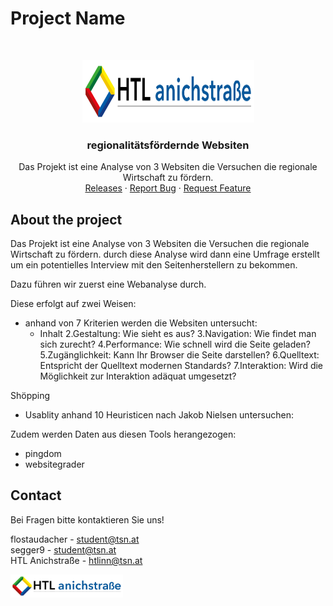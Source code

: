 # Project Name

<br/>
<p align="center">
  <a href="https://htl-anichstrasse.tirol">
    <img src=".github/HTL_Logo.png" alt="Logo" width="275" height="100">
  </a>

  <h3 align="center">regionalitätsfördernde Websiten</h3>

  <p align="center">
    Das Projekt ist eine Analyse von 3 Websiten die Versuchen die regionale Wirtschaft zu fördern.
    <br/>
    <a href="https://github.com/htl-anichstrasse/template/releases">Releases</a>
    ·
    <a href="https://github.com/htl-anichstrasse/template/issues">Report Bug</a>
    ·
    <a href="https://github.com/htl-anichstrasse/template/issues">Request Feature</a>
  </p>
</p>

## About the project
Das Projekt ist eine Analyse von 3 Websiten die Versuchen die regionale Wirtschaft zu fördern. durch diese Analyse wird dann eine Umfrage erstellt um ein potentielles Interview mit den Seitenherstellern zu bekommen.

Dazu führen wir zuerst eine Webanalyse durch. 

Diese erfolgt auf zwei Weisen:
  - anhand von 7 Kriterien werden die Websiten untersucht:
      - Inhalt
    2.Gestaltung: Wie sieht es aus?
    3.Navigation: Wie findet man sich zurecht?
    4.Performance: Wie schnell wird die Seite geladen?
    5.Zugänglichkeit: Kann Ihr Browser die Seite darstellen?
    6.Quelltext: Entspricht der Quelltext modernen Standards?
    7.Interaktion: Wird die Möglichkeit zur Interaktion adäquat umgesetzt?

Shöpping
  - Usablity anhand 10 Heuristicen nach Jakob Nielsen untersuchen:
  

Zudem werden Daten aus diesen Tools herangezogen:
  - pingdom
  - websitegrader

## Contact

Bei Fragen bitte kontaktieren Sie uns!

flostaudacher - student@tsn.at<br>
segger9 - student@tsn.at<br>
HTL Anichstraße - htlinn@tsn.at

<a href="https://htl-anichstrasse.tirol" target="_blank"><img src=".github/logo_background.png" width="180px"></a>
